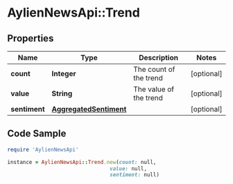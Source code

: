 # AylienNewsApi::Trend

## Properties

Name | Type | Description | Notes
------------ | ------------- | ------------- | -------------
**count** | **Integer** | The count of the trend | [optional] 
**value** | **String** | The value of the trend | [optional] 
**sentiment** | [**AggregatedSentiment**](AggregatedSentiment.md) |  | [optional] 

## Code Sample

```ruby
require 'AylienNewsApi'

instance = AylienNewsApi::Trend.new(count: null,
                                 value: null,
                                 sentiment: null)
```


